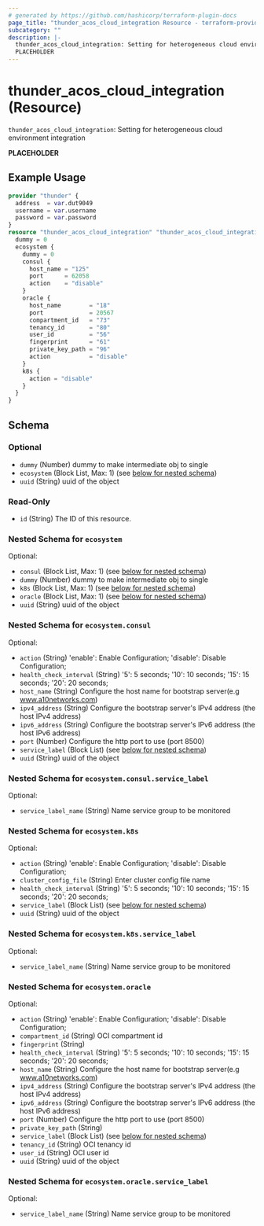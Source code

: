 ```yaml
---
# generated by https://github.com/hashicorp/terraform-plugin-docs
page_title: "thunder_acos_cloud_integration Resource - terraform-provider-thunder"
subcategory: ""
description: |-
  thunder_acos_cloud_integration: Setting for heterogeneous cloud environment integration
  PLACEHOLDER
---
```


# thunder_acos_cloud_integration (Resource)

`thunder_acos_cloud_integration`: Setting for heterogeneous cloud environment integration

__PLACEHOLDER__

## Example Usage

```terraform
provider "thunder" {
  address  = var.dut9049
  username = var.username
  password = var.password
}
resource "thunder_acos_cloud_integration" "thunder_acos_cloud_integration" {
  dummy = 0
  ecosystem {
    dummy = 0
    consul {
      host_name = "125"
      port      = 62058
      action    = "disable"
    }
    oracle {
      host_name        = "18"
      port             = 20567
      compartment_id   = "73"
      tenancy_id       = "80"
      user_id          = "56"
      fingerprint      = "61"
      private_key_path = "96"
      action           = "disable"
    }
    k8s {
      action = "disable"
    }
  }
}
```

<!-- schema generated by tfplugindocs -->
## Schema

### Optional

- `dummy` (Number) dummy to make intermediate obj to single
- `ecosystem` (Block List, Max: 1) (see [below for nested schema](#nestedblock--ecosystem))
- `uuid` (String) uuid of the object

### Read-Only

- `id` (String) The ID of this resource.

<a id="nestedblock--ecosystem"></a>
### Nested Schema for `ecosystem`

Optional:

- `consul` (Block List, Max: 1) (see [below for nested schema](#nestedblock--ecosystem--consul))
- `dummy` (Number) dummy to make intermediate obj to single
- `k8s` (Block List, Max: 1) (see [below for nested schema](#nestedblock--ecosystem--k8s))
- `oracle` (Block List, Max: 1) (see [below for nested schema](#nestedblock--ecosystem--oracle))
- `uuid` (String) uuid of the object

<a id="nestedblock--ecosystem--consul"></a>
### Nested Schema for `ecosystem.consul`

Optional:

- `action` (String) 'enable': Enable Configuration; 'disable': Disable Configuration;
- `health_check_interval` (String) '5': 5 seconds; '10': 10 seconds; '15': 15 seconds; '20': 20 seconds;
- `host_name` (String) Configure the host name for bootstrap server(e.g www.a10networks.com)
- `ipv4_address` (String) Configure the bootstrap server's IPv4 address (the host IPv4 address)
- `ipv6_address` (String) Configure the bootstrap server's IPv6 address (the host IPv6 address)
- `port` (Number) Configure the http port to use (port 8500)
- `service_label` (Block List) (see [below for nested schema](#nestedblock--ecosystem--consul--service_label))
- `uuid` (String) uuid of the object

<a id="nestedblock--ecosystem--consul--service_label"></a>
### Nested Schema for `ecosystem.consul.service_label`

Optional:

- `service_label_name` (String) Name service group to be monitored



<a id="nestedblock--ecosystem--k8s"></a>
### Nested Schema for `ecosystem.k8s`

Optional:

- `action` (String) 'enable': Enable Configuration; 'disable': Disable Configuration;
- `cluster_config_file` (String) Enter cluster config file name
- `health_check_interval` (String) '5': 5 seconds; '10': 10 seconds; '15': 15 seconds; '20': 20 seconds;
- `service_label` (Block List) (see [below for nested schema](#nestedblock--ecosystem--k8s--service_label))
- `uuid` (String) uuid of the object

<a id="nestedblock--ecosystem--k8s--service_label"></a>
### Nested Schema for `ecosystem.k8s.service_label`

Optional:

- `service_label_name` (String) Name service group to be monitored



<a id="nestedblock--ecosystem--oracle"></a>
### Nested Schema for `ecosystem.oracle`

Optional:

- `action` (String) 'enable': Enable Configuration; 'disable': Disable Configuration;
- `compartment_id` (String) OCI compartment  id
- `fingerprint` (String)
- `health_check_interval` (String) '5': 5 seconds; '10': 10 seconds; '15': 15 seconds; '20': 20 seconds;
- `host_name` (String) Configure the host name for bootstrap server(e.g www.a10networks.com)
- `ipv4_address` (String) Configure the bootstrap server's IPv4 address (the host IPv4 address)
- `ipv6_address` (String) Configure the bootstrap server's IPv6 address (the host IPv6 address)
- `port` (Number) Configure the http port to use (port 8500)
- `private_key_path` (String)
- `service_label` (Block List) (see [below for nested schema](#nestedblock--ecosystem--oracle--service_label))
- `tenancy_id` (String) OCI tenancy  id
- `user_id` (String) OCI user id
- `uuid` (String) uuid of the object

<a id="nestedblock--ecosystem--oracle--service_label"></a>
### Nested Schema for `ecosystem.oracle.service_label`

Optional:

- `service_label_name` (String) Name service group to be monitored


